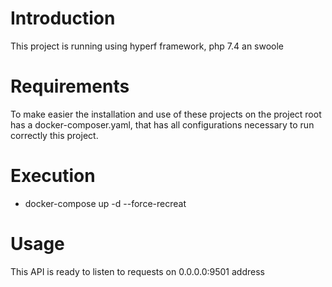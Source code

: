 # Introduction

This project is running using hyperf framework, php 7.4 an swoole

# Requirements

To make easier the installation and use of these projects on the project root has a docker-composer.yaml, that has all configurations necessary to run correctly this project.

# Execution
 - docker-compose up -d --force-recreat

 # Usage
 This API is ready to listen to requests on 0.0.0.0:9501 address